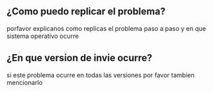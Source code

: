 ## ¿Como puedo replicar el problema?
porfavor explicanos como replicas el problema paso a paso y en que sistema operativo ocurre
## ¿En que version de invie ocurre?
si este problema ocurre en todas las versiones por favor tambien mencionarlo
